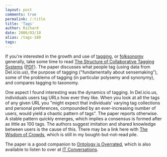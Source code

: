 ```yaml
---
layout: post
comments: true
permalink: /:title
title: 'Tags'
author: Richard
date: 2006/03/10
alias: /tags-180
tags:
---
```


If you're interested in the growth and use of [tagging][], or
[folksonomy][] generally, take some time to read [The Structure of Collaborative Tagging Systems][] ([PDF][]). The paper discusses what
people tag (using data from Del.icio.us), the purpose of tagging
("fundamentally about sensemaking"), some of the problems of tagging (in
particular polysemy and synonymy), and compares tagging to taxonomy.

One aspect I found interesting was the dynamics of tagging. In
Del.icio.us, individuals users tag URLs how ever they like. When you
look at all the tags of any given URL you "might expect that
individuals' varying tag collections and personal preferences,
compounded by an ever-increasing number of users, would yield a chaotic
pattern of tags". The paper reports otherwise. A stable pattern quickly
emerges, which implies a consensus is formed after as little as 100
tags. The authors suggest imitation and shared knowledge between users
is the cause of this. There may be a link here with [The Wisdom of Crowds][], which is still in my bought-but-not-read pile.

The paper is a good companion to [Ontology is Overrated][], which is
also available to listen to over at [IT Conversations][].


  [tagging]: http://en.wikipedia.org/wiki/Tags
  [folksonomy]: http://en.wikipedia.org/wiki/Folksonomy
  [The Structure of Collaborative Tagging Systems]: http://arxiv.org/abs/cs.DL/0508082
  [PDF]: http://arxiv.org/pdf/cs.DL/0508082
  [The Wisdom of Crowds]: http://www.amazon.co.uk/exec/obidos/ASIN/0349116059/richarddallaway
  [Ontology is Overrated]: http://www.shirky.com/writings/ontology_overrated.html
  [IT Conversations]: http://www.itconversations.com/shows/detail470.html
